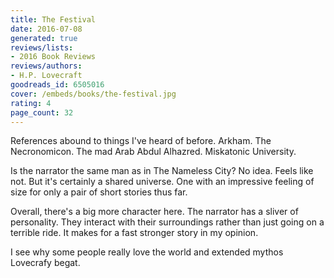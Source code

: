 ```yaml
---
title: The Festival
date: 2016-07-08
generated: true
reviews/lists:
- 2016 Book Reviews
reviews/authors:
- H.P. Lovecraft
goodreads_id: 6505016
cover: /embeds/books/the-festival.jpg
rating: 4
page_count: 32
---
```

References abound to things I've heard of before. Arkham. The Necronomicon. The mad Arab Abdul Alhazred. Miskatonic University.  

Is the narrator the same man as in The Nameless City? No idea. Feels like not. But it's certainly a shared universe. One with an impressive feeling of size for only a pair of short stories thus far.  

<!--more-->

Overall, there's a big more character here. The narrator has a sliver of personality. They interact with their surroundings rather than just going on a terrible ride. It makes for a fast stronger story in my opinion.  

I see why some people really love the world and extended mythos Lovecrafy begat.